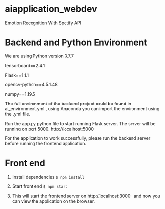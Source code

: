 # aiapplication_webdev
Emotion Recognition With Spotify API 



# Backend and Python Environment
We are using Python version 3.7.7

tensorboard==2.4.1

Flask==1.1.1

opencv-python==4.5.1.48

numpy==1.19.5

The full environment of the backend project could be found in ai_environment.yml , using Anaconda you can import the environment using the .yml file. 

Run the app.py python file to start running Flask server. The server will be running on port 5000. http://localhost:5000

For the application to work successfully, please run the backend server before running the frontend application. 

# Front end 

1. Install dependencies 
`$ npm install`

2. Start front end 
`$ npm start `

3. This will start the frontend server on http://localhost:3000 , and now you can view the application on the browser. 
